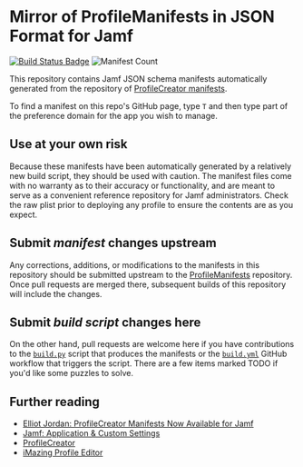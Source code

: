# Mirror of ProfileManifests in JSON Format for Jamf

[![Build Status Badge](https://github.com/Jamf-Custom-Profile-Schemas/ProfileManifestsMirror/actions/workflows/build.yml/badge.svg)](https://github.com/Jamf-Custom-Profile-Schemas/ProfileManifestsMirror/actions/workflows/build.yml)
![Manifest Count](https://img.shields.io/badge/manifests-250-blue)

This repository contains Jamf JSON schema manifests automatically generated from the repository of [ProfileCreator manifests](https://github.com/ProfileCreator/ProfileManifests).

To find a manifest on this repo's GitHub page, type `T` and then type part of the preference domain for the app you wish to manage.

## Use at your own risk

Because these manifests have been automatically generated by a relatively new build script, they should be used with caution. The manifest files come with no warranty as to their accuracy or functionality, and are meant to serve as a convenient reference repository for Jamf administrators. Check the raw plist prior to deploying any profile to ensure the contents are as you expect.

## Submit _manifest_ changes upstream

Any corrections, additions, or modifications to the manifests in this repository should be submitted upstream to the [ProfileManifests](https://github.com/ProfileCreator/ProfileManifests) repository. Once pull requests are merged there, subsequent builds of this repository will include the changes.

## Submit _build script_ changes here

On the other hand, pull requests are welcome here if you have contributions to the [`build.py`](https://github.com/Jamf-Custom-Profile-Schemas/ProfileManifestsMirror/blob/main/build.py) script that produces the manifests or the [`build.yml`](https://github.com/Jamf-Custom-Profile-Schemas/ProfileManifestsMirror/blob/main/.github/workflows/build.yml) GitHub workflow that triggers the script. There are a few items marked TODO if you'd like some puzzles to solve.

## Further reading

- [Elliot Jordan: ProfileCreator Manifests Now Available for Jamf](https://www.elliotjordan.com/posts/profilemanifestsmirror/)
- [Jamf: Application & Custom Settings](https://developer.jamf.com/developer-guide/docs/application-and-custom-settings)
- [ProfileCreator](https://github.com/ProfileCreator/ProfileCreator)
- [iMazing Profile Editor](https://imazing.com/profile-editor)
